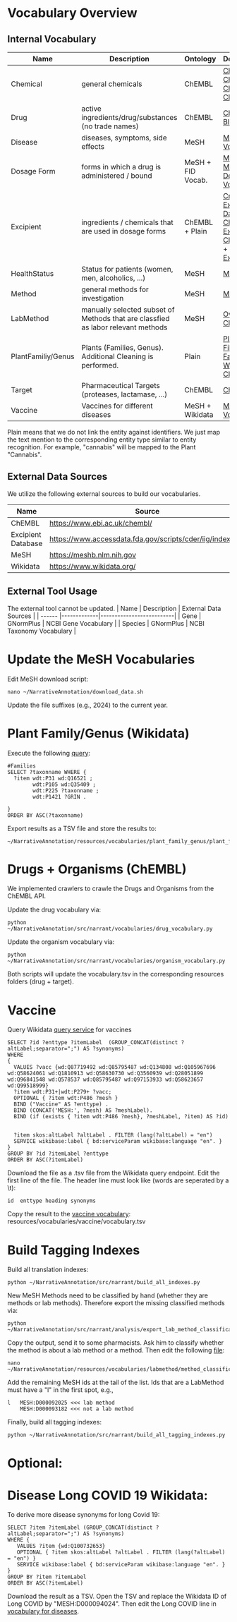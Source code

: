 # Vocabulary Overview

## Internal Vocabulary
| Name               | Description                                                                     | Ontology | Dependencies                                                                                                                                                                                                                                                                   | 
|--------------------|---------------------------------------------------------------------------------| ------ |--------------------------------------------------------------------------------------------------------------------------------------------------------------------------------------------------------------------------------------------------------------------------------| 
| Chemical           | general chemicals                                                               | ChEMBL | [ChEMBL DB](resources/vocabularies/drug/chembl29.csv) + [Chembl Chemical Classification](resources/vocabularies/chemical/chembl_chemicals.txt)                                                                                                                                 |
| Drug               | active ingredients/drug/substances (no trade names)                             |  ChEMBL | [ChEMBL DB](resources/vocabularies/drug/vocabulary.tsv) + [Blacklist](resources/vocabularies/drug/chembl_blacklist.txt)                                                                                                                                                        |
| Disease            | diseases, symptoms, side effects                                                | MeSH | [MeSH Tree](resources/vocabularies/disease/mesh_tree_numbers.txt) + [Vocabulary](resources/vocabularies/disease/vocabulary.tsv)                                                                                                                                                |
| Dosage Form        | forms in which a drug is administered / bound                                   | MeSH + FID Vocab. | [MeSH Tree](resources/vocabularies/dosageform/mesh_tree_numbers.txt) + [MeSH Descriptors](resources/vocabularies/dosageform/mesh_descriptors.txt) + [Vocabulary](resources/vocabularies/dosageform/vocabulary.tsv)                                                             | 
| Excipient          | ingredients / chemicals that are used in dosage forms                           | ChEMBL + Plain | [Crawled-Excipient Database](resources/vocabularies/excipient/excipient_database_2020.csv) + [Chembl Excipient Classification](resources/vocabularies/excipient/chembl_excipients.txt) + [Additional Excipients](resources/vocabularies/excipient/excpients_curated2021.txt)   |
| HealthStatus       | Status for patients (women, men, alcoholics, ...)                               | MeSH | [MeSH Tree](resources/vocabularies/healthstatus/mesh_tree_numbers.txt)                                                                                                                                                                                                         |
| Method             | general methods for investigation                                               | MeSH | [MeSH Tree](resources/vocabularies/method/mesh_tree_numbers.txt)                                                                                                                                                                                                               |
| LabMethod          | manually selected subset of Methods that are classfied as labor relevant methods | MeSH  | [Own Classification](resources/vocabularies/labmethod/method_classification.tsv)                                                                                                                                                                                               |
| PlantFamiliy/Genus | Plants (Families, Genus). Additional Cleaning is performed.                     | Plain | [Plant Familiy File](resources/vocabularies/plant_family_genus/plant_families_2020.txt) + [Plant Familiy Wikidata](resources/vocabularies/plant_family_genus/plant_family_wikidata.txt) + [Cleaning Rules](resources/vocabularies/plant_family_genus/plant_specific_rules.txt) 
| Target             | Pharmaceutical Targets (proteases, lactamase, ...)                              |  ChEMBL | [ChEMBL DB](resources/vocabularies/target/vocabulary.tsv)                                                                                                                                                      |
| Vaccine            | Vaccines for different diseases                                                 | MeSH + Wikidata | [MeSH Tree](resources/vocabularies/vaccine/mesh_tree_numbers.txt) + [Vocabulary](resources/vocabularies/vaccine/vocabulary.tsv)                                                                                                                                                | 

Plain means that we do not link the entity against identifiers. 
We just map the text mention to the corresponding entity type similar to entity recognition.
For example, "cannabis" will be mapped to the Plant "Cannabis".


## External Data Sources
We utilize the following external sources to build our vocabularies.

| Name | Source  | 
| ------ | ------ | 
| ChEMBL |  https://www.ebi.ac.uk/chembl/ | 
| Excipient Database | https://www.accessdata.fda.gov/scripts/cder/iig/index.cfm |
| MeSH | https://meshb.nlm.nih.gov  | 
| Wikidata | https://www.wikidata.org/ | 


## External Tool Usage
The external tool cannot be updated. 
| Name | Description | External Data Sources    | 
| ------ |-------------|--------------------------|
| Gene | GNormPlus   | NCBI Gene Vocabulary     |
| Species | GNormPlus         | NCBI Taxonomy Vocabulary |


# Update the MeSH Vocabularies
Edit MeSH download script:
```
nano ~/NarrativeAnnotation/download_data.sh
```
Update the file suffixes (e.g., 2024) to the current year.


# Plant Family/Genus (Wikidata)
Execute the following [query](https://query.wikidata.org/#%23Families%0ASELECT%20%3Ftaxonname%20WHERE%20%7B%0A%20%20%3Fitem%20wdt%3AP31%20wd%3AQ16521%20%3B%0A%20%20%20%20%20%20%20%20wdt%3AP105%20wd%3AQ35409%20%3B%0A%20%20%20%20%20%20%20%20wdt%3AP225%20%3Ftaxonname%20%3B%0A%20%20%20%20%20%20%20%20wdt%3AP1421%20%3FGRIN%20.%0A%20%20%0A%7D):
```
#Families
SELECT ?taxonname WHERE {
  ?item wdt:P31 wd:Q16521 ;
        wdt:P105 wd:Q35409 ;
        wdt:P225 ?taxonname ;
        wdt:P1421 ?GRIN .
  
}
ORDER BY ASC(?taxonname)
```
Export results as a TSV file and store the results to:
```
~/NarrativeAnnotation/resources/vocabularies/plant_family_genus/plant_family_wikidata.txt
```

# Drugs + Organisms (ChEMBL)
We implemented crawlers to crawle the Drugs and Organisms from the ChEMBL API.

Update the drug vocabulary via:
```
python ~/NarrativeAnnotation/src/narrant/vocabularies/drug_vocabulary.py
```
Update the organism vocabulary via:
```
python ~/NarrativeAnnotation/src/narrant/vocabularies/organism_vocabulary.py
```
Both scripts will update the vocabulary.tsv in the corresponding resources folders (drug + target). 

# Vaccine
Query Wikidata [query service](https://query.wikidata.org/) for vaccines
```
SELECT ?id ?enttype ?itemLabel  (GROUP_CONCAT(distinct ?altLabel;separator=";") AS ?synonyms)
WHERE 
{
  VALUES ?vacc {wd:Q87719492 wd:Q85795487 wd:Q134808 wd:Q105967696 wd:Q58624061 wd:Q1810913 wd:Q58630730 wd:Q3560939 wd:Q28051899 wd:Q96841548 wd:Q578537 wd:Q85795487 wd:Q97153933 wd:Q58623657 wd:Q99518999} 
  ?item wdt:P31+|wdt:P279+ ?vacc;
  OPTIONAL { ?item wdt:P486 ?mesh }
  BIND ("Vaccine" AS ?enttype) .
  BIND (CONCAT('MESH:', ?mesh) AS ?meshLabel).
  BIND (if (exists { ?item wdt:P486 ?mesh}, ?meshLabel, ?item) AS ?id)

  
  ?item skos:altLabel ?altLabel . FILTER (lang(?altLabel) = "en")       
  SERVICE wikibase:label { bd:serviceParam wikibase:language "en". }     
}
GROUP BY ?id ?itemLabel ?enttype
ORDER BY ASC(?itemLabel)
```

Download the file as a .tsv file from the Wikidata query endpoint. 
Edit the first line of the file. 
The header line must look like (words are seperated by a \t):
```
id	enttype	heading	synonyms
```



Copy the result to the [vaccine vocabulary](resources/vocabularies/vaccine/vocabulary.tsv): resources/vocabularies/vaccine/vocabulary.tsv


# Build Tagging Indexes
Build all translation indexes:
```
python ~/NarrativeAnnotation/src/narrant/build_all_indexes.py
```

New MeSH Methods need to be classified by hand (whether they are methods or lab methods). 
Therefore export the missing classified methods via:
```
python ~/NarrativeAnnotation/src/narrant/analysis/export_lab_method_classification.py
```
Copy the output, send it to some pharmacists. 
Ask him to classify whether the method is about a lab method or a method.
Then edit the following [file](resources/vocabularies/labmethod/method_classification.tsv):
```
nano ~/NarrativeAnnotation/resources/vocabularies/labmethod/method_classification.tsv
```
Add the remaining MeSH ids at the tail of the list. 
Ids that are a LabMethod must have a "l" in the first spot, e.g.,
```
l	MESH:D000092025 <<< lab method
	MESH:D000093182 <<< not a lab method
```


Finally, build all tagging indexes:
```
python ~/NarrativeAnnotation/src/narrant/build_all_tagging_indexes.py
```



# Optional: 
# Disease Long COVID 19 Wikidata:
To derive more disease synonyms for long Covid 19:
```
SELECT ?item ?itemLabel (GROUP_CONCAT(distinct ?altLabel;separator=";") AS ?synonyms) 
WHERE {
   VALUES ?item {wd:Q100732653} 
   OPTIONAL { ?item skos:altLabel ?altLabel . FILTER (lang(?altLabel) = "en") }      
   SERVICE wikibase:label { bd:serviceParam wikibase:language "en". }     
}
GROUP BY ?item ?itemLabel
ORDER BY ASC(?itemLabel)
```
Download the result as a TSV. Open the TSV and replace the Wikidata ID of Long COVID by "MESH:D000094024".
Then edit the Long COVID line in [vocabulary for diseases](resources/vocabularies/disease/vocabulary.tsv). 



